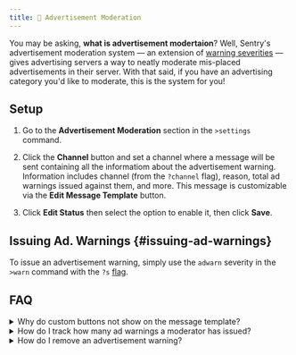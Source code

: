 ```yaml
---
title: 🚧 Advertisement Moderation
---
```


You may be asking, **what is advertisement modertaion**? Well, Sentry's advertisement moderation system — an extension of [warning severities](/commands.md#moderation-commands) — gives advertising servers a way to neatly moderate mis-placed advertisements in their server. With that said, if you have an advertising category you'd like to moderate, this is the system for you!

## Setup
1. Go to the **Advertisement Moderation** section in the `>settings` command.

2. Click the **Channel** button and set a channel where a message will be sent containing all the informatiom about the advertisement warning. Information includes channel (from the `?channel` flag), reason, total ad warnings issued against them, and more. This message is customizable via the **Edit Message Template** button.

3. Click **Edit Status** then select the option to enable it, then click **Save**. 

## Issuing Ad. Warnings {#issuing-ad-warnings}
To issue an advertisement warning, simply use the `adwarn` severity in the `>warn` command with the `?s` [flag](/guides/flags.md). 

## FAQ
<details className="customdetails">
<summary>Why do custom buttons not show on the message template?</summary>

At this time, we do not support custom buttons on the advertisement warning message template due to possible interference with the appeal button and appeals system.

</details>

<details className="customdetails">
<summary>How do I track how many ad warnings a moderator has issued?</summary>

You can use `>modstats` to view the amount of what moderation action a moderator has issued.

</details>

<details className="customdetails">
<summary>How do I remove an advertisement warning?</summary>

An advertisement warning can be deleted just like any other moderation action. Simply use the `>case [case_id]` command and click the **Delete** button then **Confirm** to delete the case. The user is not notified of the case being deleted.

</details>
